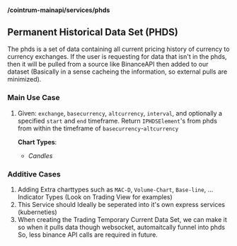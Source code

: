 #### /cointrum-mainapi/services/phds

## Permanent Historical Data Set (PHDS)

The phds is a set of data containing all current pricing history of currency to currency exchanges. If the user is requesting for data that isn't in the phds, then it will be pulled from a source like BinanceAPI then added to our dataset (Basically in a sense cacheing the information, so external pulls are minimized).

### Main Use Case

1. Given: `exchange`, `basecurrency`, `altcurrency`, `interval`, and optionally a specified `start` and `end` timeframe. Return `IPHDSElement`'s from phds from within the timeframe of `basecurrency`-`altcurrency`

   **Chart Types**:

   - _Candles_

### Additive Cases

1. Adding Extra charttypes such as `MAC-D`, `Volume-Chart`, `Base-line`, ... Indicator Types (Look on Trading View for examples)
2. This Service should Ideally be seperated into it's own express services (kuberneties)
3. When creating the Trading Temporary Current Data Set, we can make it so when it pulls data though websocket, automaitcally funnel into phds So, less binance API calls are required in future.
